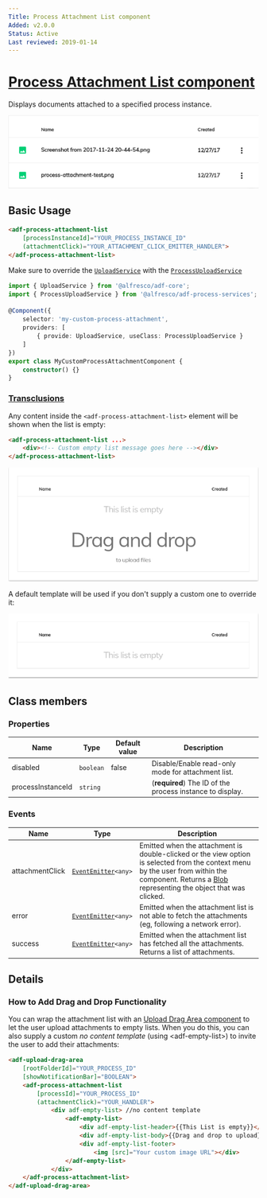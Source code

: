 ```yaml
---
Title: Process Attachment List component
Added: v2.0.0
Status: Active
Last reviewed: 2019-01-14
---
```


# [Process Attachment List component](../../../lib/process-services/src/lib/attachment/process-attachment-list.component.ts "Defined in process-attachment-list.component.ts")

Displays documents attached to a specified process instance.

![process-attachment-list-sample](../../docassets/images/process-attachment-list.png)

## Basic Usage

```html
<adf-process-attachment-list
    [processInstanceId]="YOUR_PROCESS_INSTANCE_ID"
    (attachmentClick)="YOUR_ATTACHMENT_CLICK_EMITTER_HANDLER">
</adf-process-attachment-list>
```

Make sure to override the [`UploadService`](../../core/services/upload.service.md) with the [`ProcessUploadService`](../../../lib/process-services/src/lib/task-list/services/process-upload.service.ts)

```ts
import { UploadService } from '@alfresco/adf-core';
import { ProcessUploadService } from '@alfresco/adf-process-services';

@Component({
    selector: 'my-custom-process-attachment',
    providers: [
        { provide: UploadService, useClass: ProcessUploadService }
    ]
})
export class MyCustomProcessAttachmentComponent {
    constructor() {}
}
```

### [Transclusions](../../user-guide/transclusion.md)

Any content inside the `<adf-process-attachment-list>` element will be shown when
the list is empty:

```html
<adf-process-attachment-list ...>
    <div><!-- Custom empty list message goes here --></div>
</adf-process-attachment-list>
```

![custom-no-content-drag-drop-template-sample](../../docassets/images/custom-no-content-drag-drop-template.png)

A default template will be used if you don't supply a custom one to override it:

![default-no-content-template-sample](../../docassets/images/default-no-content-template.png)

## Class members

### Properties

| Name              | Type      | Default value | Description                                               |
| ----------------- | --------- | ------------- | --------------------------------------------------------- |
| disabled          | `boolean` | false         | Disable/Enable read-only mode for attachment list.        |
| processInstanceId | `string`  |               | (**required**) The ID of the process instance to display. |

### Events

| Name            | Type                                                              | Description                                                                                                                                                                                                                                                 |
| --------------- | ----------------------------------------------------------------- | ----------------------------------------------------------------------------------------------------------------------------------------------------------------------------------------------------------------------------------------------------------- |
| attachmentClick | [`EventEmitter`](https://angular.io/api/core/EventEmitter)`<any>` | Emitted when the attachment is double-clicked or the view option is selected from the context menu by the user from within the component. Returns a [Blob](https://developer.mozilla.org/en-US/docs/Web/API/Blob) representing the object that was clicked. |
| error           | [`EventEmitter`](https://angular.io/api/core/EventEmitter)`<any>` | Emitted when the attachment list is not able to fetch the attachments (eg, following a network error).                                                                                                                                                      |
| success         | [`EventEmitter`](https://angular.io/api/core/EventEmitter)`<any>` | Emitted when the attachment list has fetched all the attachments. Returns a list of attachments.                                                                                                                                                            |

## Details

### How to Add Drag and Drop Functionality

You can wrap the attachment list with an
[Upload Drag Area component](../../content-services/components/upload-drag-area.component.md)
to let the user upload attachments to empty lists. When you do this, you can also supply
a custom _no content template_ (using &lt;adf-empty-list>) to invite the user to add their attachments:

<!-- {% raw %} -->

```html
<adf-upload-drag-area
    [rootFolderId]="YOUR_PROCESS_ID"
    [showNotificationBar]="BOOLEAN">
    <adf-process-attachment-list  
        [processId]="YOUR_PROCESS_ID"
        (attachmentClick)="YOUR_HANDLER">
            <div adf-empty-list> //no content template
                <adf-empty-list>
                    <div adf-empty-list-header>{{This List is empty}}</div>
                    <div adf-empty-list-body>{{Drag and drop to upload}}</div>
                    <div adf-empty-list-footer>
                        <img [src]="Your custom image URL"></div> 
                </adf-empty-list>
            </div>
    </adf-process-attachment-list>
</adf-upload-drag-area>
```

<!-- {% endraw %} -->
